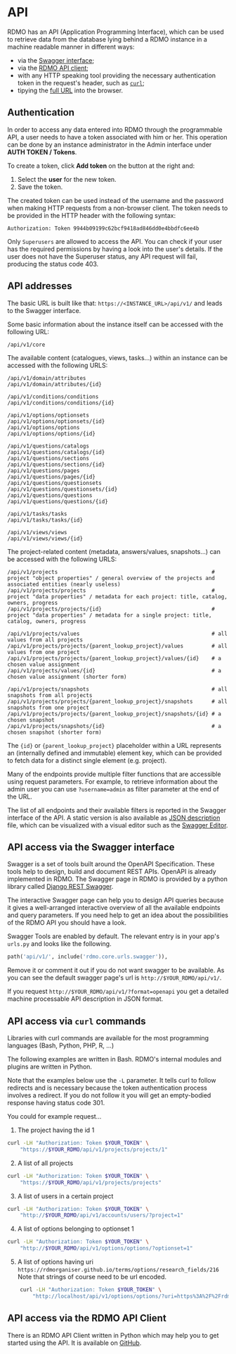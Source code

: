 # API

RDMO has an API (Application Programming Interface), which can be used to retrieve data from the database lying behind a RDMO instance in a machine readable manner in different ways:

* via the [Swagger interface](#api-access-via-swagger);
* via the [RDMO API client](#rdmo-api-client);
* with any HTTP speaking tool providing the necessary authentication token in the request's header, such as [`curl`](#api-access-via-curl);
* tipying the [full URL](#api-addresses) into the browser.

## Authentication
In order to access any data entered into RDMO through the programmable API, a user needs to have a token associated with him or her. This operation can be done by an instance administrator in the Admin interface under **AUTH TOKEN / Tokens**.

To create a token, click **Add token** on the button at the right and:

1. Select the **user** for the new token.
1. Save the token.

The created token can be used instead of the username and the password when making HTTP requests from a non-browser client. The token needs to be provided in the HTTP header with the following syntax:

```
Authorization: Token 9944b09199c62bcf9418ad846dd0e4bbdfc6ee4b
```

Only `Superusers` are allowed to access the API. You can check if your user has the required permissions by having a look into the user's details. If the user does not have the Superuser status, any API request will fail, producing the status code 403.

## API addresses

The basic URL is built like that: `https://<INSTANCE_URL>/api/v1/` and leads to the Swagger interface.

Some basic information about the instance itself can be accessed with the following URL:
```
/api/v1/core
```

The available content (catalogues, views, tasks...) within an instance can be accessed with the following URLS:
```
/api/v1/domain/attributes
/api/v1/domain/attributes/{id}

/api/v1/conditions/conditions
/api/v1/conditions/conditions/{id}

/api/v1/options/optionsets
/api/v1/options/optionsets/{id}
/api/v1/options/options
/api/v1/options/options/{id}

/api/v1/questions/catalogs
/api/v1/questions/catalogs/{id}
/api/v1/questions/sections
/api/v1/questions/sections/{id}
/api/v1/questions/pages
/api/v1/questions/pages/{id}
/api/v1/questions/questionsets
/api/v1/questions/questionsets/{id}
/api/v1/questions/questions
/api/v1/questions/questions/{id}

/api/v1/tasks/tasks
/api/v1/tasks/tasks/{id}

/api/v1/views/views
/api/v1/views/views/{id}
```

The project-related content (metadata, answers/values, snapshots...) can be accessed with the following URLS:
```
/api/v1/projects                                                 # project "object properties" / general overview of the projects and associated entities (nearly useless)
/api/v1/projects/projects                                        # project "data properties" / metadata for each project: title, catalog, owners, progress
/api/v1/projects/projects/{id}                                   # project "data properties" / metadata for a single project: title, catalog, owners, progress

/api/v1/projects/values                                          # all values from all projects
/api/v1/projects/projects/{parent_lookup_project}/values         # all values from one project
/api/v1/projects/projects/{parent_lookup_project}/values/{id}    # a chosen value assignment
/api/v1/projects/values/{id}                                     # a chosen value assignment (shorter form)

/api/v1/projects/snapshots                                       # all snapshots from all projects
/api/v1/projects/projects/{parent_lookup_project}/snapshots      # all snapshots from one project
/api/v1/projects/projects/{parent_lookup_project}/snapshots/{id} # a chosen snapshot
/api/v1/projects/snapshots/{id}                                  # a chosen snapshot (shorter form)
```

The `{id}` or `{parent_lookup_project}` placeholder within a URL represents an (internally defined and immutable) element key, which can be provided to fetch data for a distinct single element (e.g. project).

Many of the endpoints provide multiple filter functions that are accessible using request parameters. For example, to retrieve information about the admin user you can use `?username=admin` as filter parameter at the end of the URL.

The list of all endpoints and their available filters is reported in the Swagger interface of the API. A static version is also available as [JSON description](../_static/others/api_description.json) file, which can be visualized with a visual editor such as the [Swagger Editor](https://editor.swagger.io).

## API access via the Swagger interface

Swagger is a set of tools built around the OpenAPI Specification. These tools help to design, build and document REST APIs. OpenAPI is already implemented in RDMO. The Swagger page in RDMO is provided by a python library called [Django REST Swagger](https://github.com/marcgibbons/django-rest-swagger).

The interactive Swagger page can help you to design API queries because it gives a well-arranged interactive overview of all the available endpoints and query parameters. If you need help to get an idea about the possibilities of the RDMO API you should have a look.

Swagger Tools are enabled by default. The relevant entry is in your app's `urls.py` and looks like the following.

```python
path('api/v1/', include('rdmo.core.urls.swagger')),
```

Remove it or comment it out if you do not want swagger to be available. As you can see the default swagger page's url is `http://$YOUR_RDMO/api/v1/`.

If you request `http://$YOUR_RDMO/api/v1/?format=openapi` you get a detailed machine processable API description in JSON format.

## API access via `curl` commands

Libraries with curl commands are available for the most programming languages (Bash, Python, PHP, R, ...)

The following examples are written in Bash. RDMO's internal modules and plugins are written in Python.

Note that the examples below use the `-L` parameter. It tells curl to follow redirects and is necessary because the token authentication process involves a redirect. If you do not follow it you will get an empty-bodied response having status code 301.

You could for example request...

1. The project having the id 1

```bash
curl -LH "Authorization: Token $YOUR_TOKEN" \
    "https://$YOUR_RDMO/api/v1/projects/projects/1"
```

2. A list of all projects

```bash
curl -LH "Authorization: Token $YOUR_TOKEN" \
    "https://$YOUR_RDMO/api/v1/projects/projects"
```

3. A list of users in a certain project

```bash
curl -LH "Authorization: Token $YOUR_TOKEN" \
    "http://$YOUR_RDMO/api/v1/accounts/users/?project=1"
```

4. A list of options belonging to optionset 1

```bash
curl -LH "Authorization: Token $YOUR_TOKEN" \
    "http://$YOUR_RDMO/api/v1/options/options/?optionset=1"
```

5. A list of options having uri `https://rdmorganiser.github.io/terms/options/research_fields/216`
Note that strings of course need to be url encoded.

```bash
    curl -LH "Authorization: Token $YOUR_TOKEN" \
        "http://localhost/api/v1/options/options/?uri=https%3A%2F%2Frdmorganiser.github.io%2Fterms%2Foptions%2Fresearch_fields%2F216"
```

## API access via the RDMO API Client
There is an RDMO API Client written in Python which may help you to get started using the API. It is available on [GitHub](https://github.com/rdmorganiser/rdmo-client).
